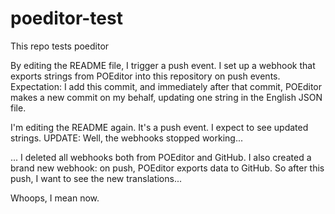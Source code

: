 # poeditor-test
This repo tests poeditor

By editing the README file, I trigger a push event. I set up a webhook that exports strings from POEditor into this repository on push events. Expectation: I add this commit, and immediately after that commit, POEditor makes a new commit on my behalf, updating one string in the English JSON file.

I'm editing the README again. It's a push event. I expect to see updated strings. UPDATE: Well, the webhooks stopped working...

... I deleted all webhooks both from POEditor and GitHub. I also created a brand new webhook: on push, POEditor exports data to GitHub. So after this push, I want to see the new translations...

Whoops, I mean now.

